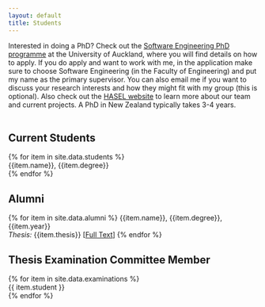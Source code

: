 ```yaml
---
layout: default
title: Students
---
```

Interested in doing a PhD? Check out the <a href="https://www.auckland.ac.nz/en/study/study-options/find-a-study-option/software-engineering/doctoral.html" target="_blank">Software Engineering PhD programme</a> at the University of Auckland, where you will find details on how to apply. If you do apply and want to work with me, in the application make sure to choose Software Engineering (in the Faculty of Engineering) and put my name as the primary supervisor. You can also email me if you want to discuss your research interests and how they might fit with my group (this is optional). Also check out the <a href="https://hasel.auckland.ac.nz" target="_blank">HASEL website</a> to learn more about our team and current projects. A PhD in New Zealand typically takes 3-4 years. <br><br>

<h2 class="text-primary">Current Students</h2>
{% for item in site.data.students %}
   <div style="padding-bottom: 0px">{{item.name}}, {{item.degree}}</div>
{% endfor %}<br>

<h2 class="text-primary">Alumni</h2>
{% for item in site.data.alumni %}
   {{item.name}}, {{item.degree}}, {{item.year}}<br>
   <i>Thesis: </i>{{item.thesis}} [<a href="{{item.link}}" target="_blank">Full Text</a>]
{% endfor %}

<h2 class="text-primary">Thesis Examination Committee Member</h2>
{% for item in site.data.examinations %}
   <div style="padding-bottom: 0px">{{ item.student }}</div>
{% endfor %}

<br>